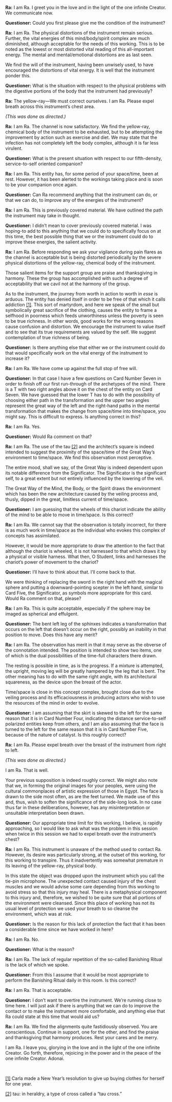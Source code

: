 <p><strong>Ra:</strong> I am Ra. I greet you in the love and in the light of the one infinite Creator. We communicate now.</p>
<p><strong>Questioner:</strong> Could you first please give me the condition of the instrument?</p>
<p><strong>Ra:</strong> I am Ra. The physical distortions of the instrument remain serious. Further, the vital energies of this mind/body/spirit complex are much diminished, although acceptable for the needs of this working. This is to be noted as the lowest or most distorted vital reading of this all-important energy. The mental and mental/emotional distortions are as last seen.</p>
<p>We find the will of the instrument, having been unwisely used, to have encouraged the distortions of vital energy. It is well that the instrument ponder this.</p>
<p><strong>Questioner:</strong> What is the situation with respect to the physical problems with the digestive portions of the body that the instrument had previously?</p>
<p><strong>Ra:</strong> The yellow-ray—We must correct ourselves. I am Ra. Please expel breath across this instrument’s chest area.</p>
<p><em>(This was done as directed.)</em></p>
<p><strong>Ra:</strong> I am Ra. The channel is now satisfactory. We find the yellow-ray, chemical body of the instrument to be exhausted, but to be attempting the improvement by action such as exercise and diet. We may state that the infection has not completely left the body complex, although it is far less virulent.</p>
<p><strong>Questioner:</strong> What is the present situation with respect to our fifth-density, service-to-self oriented companion?</p>
<p><strong>Ra:</strong> I am Ra. This entity has, for some period of your space/time, been at rest. However, it has been alerted to the workings taking place and is soon to be your companion once again.</p>
<p><strong>Questioner:</strong> Can Ra recommend anything that the instrument can do, or that we can do, to improve any of the energies of the instrument?</p>
<p><strong>Ra:</strong> I am Ra. This is previously covered material. We have outlined the path the instrument may take in thought.</p>
<p><strong>Questioner:</strong> I didn’t mean to cover previously covered material. I was hoping-to add to this anything that we could do to specifically focus on at this time, the best possible thing that we or the instrument could do to improve these energies, the salient activity.</p>
<p><strong>Ra:</strong> I am Ra. Before responding we ask your vigilance during pain flares as the channel is acceptable but is being distorted periodically by the severe physical distortions of the yellow-ray, chemical body of the instrument.</p>
<p>Those salient items for the support group are praise and thanksgiving in harmony. These the group has accomplished with such a degree of acceptability that we cavil not at the harmony of the group.</p>
<p>As to the instrument, the journey from worth in action to worth in <em>esse</em> is arduous. The entity has denied itself in order to be free of that which it calls addiction <a id="_ftnref1" href="#_ftn1" name="_ftnref1">[1]</a>. This sort of martyrdom, and here we speak of the small but symbolically great sacrifice of the clothing, causes the entity to frame a selfhood in poorness which feeds unworthiness unless the poverty is seen to be true richness. In other words, good works for the wrong reasons cause confusion and distortion. We encourage the instrument to value itself and to see that its true requirements are valued by the self. We suggest contemplation of true richness of being.</p>
<p><strong>Questioner:</strong> Is there anything else that either we or the instrument could do that would specifically work on the vital energy of the instrument to increase it?</p>
<p><strong>Ra:</strong> I am Ra. We have come up against the full stop of free will.</p>
<p><strong>Questioner:</strong> In that case I have a few questions on Card Number Seven in order to finish off our first run-through of the archetypes of the mind. There is a T with two right angles above it on the chest of the entity on Card Seven. We have guessed that the lower T has to do with the possibility of choosing either path in the transformation and the upper two angles represent the great way of the left and the right-hand paths in the mental transformation that makes the change from space/time into time/space, you might say. This is difficult to express. Is anything correct in this?</p>
<p><strong>Ra:</strong> I am Ra. Yes.</p>
<p><strong>Questioner:</strong> Would Ra comment on that?</p>
<p><strong>Ra:</strong> I am Ra. The use of the tau <a id="_ftnref2" href="#_ftn2" name="_ftnref2">[2]</a> and the architect’s square is indeed intended to suggest the proximity of the space/time of the Great Way’s environment to time/space. We find this observation most perceptive.</p>
<p>The entire mood, shall we say, of the Great Way is indeed dependent upon its notable difference from the Significator. The Significator is the significant self, to a great extent but not entirely influenced by the lowering of the veil.</p>
<p>The Great Way of the Mind, the Body, or the Spirit draws the environment which has been the new architecture caused by the veiling process and, thusly, dipped in the great, limitless current of time/space.</p>
<p><strong>Questioner:</strong> I am guessing that the wheels of this chariot indicate the ability of the mind to be able to move in time/space. Is this correct?</p>
<p><strong>Ra:</strong> I am Ra. We cannot say that the observation is totally incorrect, for there is as much work in time/space as the individual who evokes this complex of concepts has assimilated.</p>
<p>However, it would be more appropriate to draw the attention to the fact that although the chariot is wheeled, it is not harnessed to that which draws it by a physical or visible harness. What then, O Student, links and harnesses the chariot’s power of movement to the chariot?</p>
<p><strong>Questioner:</strong> I’ll have to think about that. I’ll come back to that.</p>
<p>We were thinking of replacing the sword in the right hand with the magical sphere and putting a downward-pointing scepter in the left hand, similar to Card Five, the Significator, as symbols more appropriate for this card. Would Ra comment on that, please?</p>
<p><strong>Ra:</strong> I am Ra. This is quite acceptable, especially if the sphere may be imaged as spherical and effulgent.</p>
<p><strong>Questioner:</strong> The bent left leg of the sphinxes indicates a transformation that occurs on the left that doesn’t occur on the right, possibly an inability in that position to move. Does this have any merit?</p>
<p><strong>Ra:</strong> I am Ra. The observation has merit in that it may serve as the obverse of the connotation intended. The position is intended to show two items, one of which is the dual possibilities of the time-full characters there drawn.</p>
<p>The resting is possible in time, as is the progress. If a mixture is attempted, the upright, moving leg will be greatly hampered by the leg that is bent. The other meaning has to do with the same right angle, with its architectural squareness, as the device upon the breast of the actor.</p>
<p>Time/space is close in this concept complex, brought close due to the veiling process and its efficaciousness in producing actors who wish to use the resources of the mind in order to evolve.</p>
<p><strong>Questioner:</strong> I am assuming that the skirt is skewed to the left for the same reason that it is in Card Number Four, indicating the distance service-to-self polarized entities keep from others, and I am also assuming that the face is turned to the left for the same reason that it is in Card Number Five, because of the nature of catalyst. Is this roughly correct?</p>
<p><strong>Ra:</strong> I am Ra. Please expel breath over the breast of the instrument from right to left.</p>
<p><em>(This was done as directed.)</em></p>
<p>I am Ra. That is well.</p>
<p>Your previous supposition is indeed roughly correct. We might also note that we, in forming the original images for your peoples, were using the cultural commonplaces of artistic expression of those in Egypt. The face is drawn to the side most often, as are the feet turned. We made use of this and, thus, wish to soften the significance of the side-long look. In no case thus far in these deliberations, however, has any misinterpretation or unsuitable interpretation been drawn.</p>
<p><strong>Questioner:</strong> Our appropriate time limit for this working, I believe, is rapidly approaching, so I would like to ask what was the problem in this session when twice in this session we had to expel breath over the instrument’s chest?</p>
<p><strong>Ra:</strong> I am Ra. This instrument is unaware of the method used to contact Ra. However, its desire was particularly strong, at the outset of this working, for this working to transpire. Thus it inadvertently was somewhat premature in its leaving of the yellow-ray, physical body.</p>
<p>In this state the object was dropped upon the instrument which you call the tie-pin microphone. The unexpected contact caused injury of the chest muscles and we would advise some care depending from this working to avoid stress so that this injury may heal. There is a metaphysical component to this injury and, therefore, we wished to be quite sure that all portions of the environment were cleansed. Since this place of working has not its usual level of protection we used your breath to so cleanse the environment, which was at risk.</p>
<p><strong>Questioner:</strong> Is the reason for this lack of protection the fact that it has been a considerable time since we have worked in here?</p>
<p><strong>Ra:</strong> I am Ra. No.</p>
<p><strong>Questioner:</strong> What is the reason?</p>
<p><strong>Ra:</strong> I am Ra. The lack of regular repetition of the so-called Banishing Ritual is the lack of which we spoke.</p>
<p><strong>Questioner:</strong> From this I assume that it would be most appropriate to perform the Banishing Ritual daily in this room. Is this correct?</p>
<p><strong>Ra:</strong> I am Ra. That is acceptable.</p>
<p><strong>Questioner:</strong> I don’t want to overtire the instrument. We’re running close to time here. I will just ask if there is anything that we can do to improve the contact or to make the instrument more comfortable, and anything else that Ra could state at this time that would aid us?</p>
<p><strong>Ra:</strong> I am Ra. We find the alignments quite fastidiously observed. You are conscientious. Continue in support, one for the other, and find the praise and thanksgiving that harmony produces. Rest your cares and be merry.</p>
<p>I am Ra. I leave you, glorying in the love and in the light of the one infinite Creator. Go forth, therefore, rejoicing in the power and in the peace of the one infinite Creator. Adonai.</p>
<p class="separator-left-33"> </p>
<p class="footnote"><a id="_ftn1" href="#_ftnref1" name="_ftn1">[1]</a> Carla made a New Year’s resolution to give up buying clothes for herself for one year.</p>
<p class="footnote"><a id="_ftn2" href="#_ftnref2" name="_ftn2">[2]</a> tau: in heraldry, a type of cross called a “tau cross.”</p>